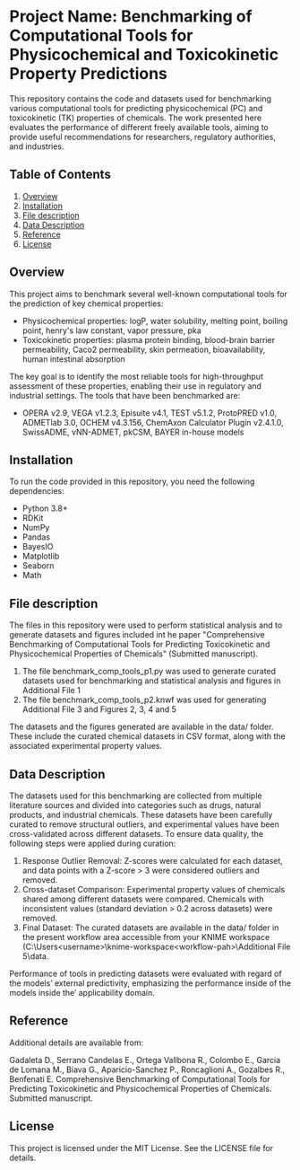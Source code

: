 # Project Name: Benchmarking of Computational Tools for Physicochemical and Toxicokinetic Property Predictions

This repository contains the code and datasets used for benchmarking various computational tools for predicting physicochemical (PC) and toxicokinetic (TK) properties of chemicals. The work presented here evaluates the performance of different freely available tools, aiming to provide useful recommendations for researchers, regulatory authorities, and industries.

## Table of Contents
1. [Overview](#overview)
2. [Installation](#installation)
3. [File description](#file-description)
4. [Data Description](#data-description)
5. [Reference](#reference)
6. [License](#license)

## Overview
This project aims to benchmark several well-known computational tools for the prediction of key chemical properties:
- Physicochemical properties: logP, water solubility, melting point, boiling point, henry's law constant, vapor pressure, pka
- Toxicokinetic properties: plasma protein binding, blood-brain barrier permeability, Caco2 permeability, skin permeation, bioavailability, human intestinal absorption

The key goal is to identify the most reliable tools for high-throughput assessment of these properties, enabling their use in regulatory and industrial settings. The tools that have been benchmarked are:
- OPERA v2.9, VEGA v1.2.3, Episuite v4.1, TEST v5.1.2, ProtoPRED v1.0, ADMETlab 3.0, OCHEM v4.3.156, ChemAxon Calculator Plugin v2.4.1.0, SwissADME, vNN-ADMET, pkCSM, BAYER in-house models

## Installation
To run the code provided in this repository, you need the following dependencies:

- Python 3.8+
- RDKit
- NumPy
- Pandas
- BayesIO
- Matplotlib
- Seaborn
- Math

## File description
The files in this repository were used to perform statistical analysis and to generate datasets and figures included int he paper "Comprehensive Benchmarking of Computational Tools for Predicting Toxicokinetic and Physicochemical Properties of Chemicals" (Submitted manuscript).

1. The file benchmark_comp_tools_p1.py was used to generate curated datasets used for benchmarking and statistical analysis and figures in Additional File 1
2. The file benchmark_comp_tools_p2.knwf was used for generating Additional File 3 and Figures 2, 3, 4 and 5
   
The datasets and the figures generated are available in the data/ folder. These include the curated chemical datasets in CSV format, along with the associated experimental property values.

## Data Description
The datasets used for this benchmarking are collected from multiple literature sources and divided into categories such as drugs, natural products, and industrial chemicals. These datasets have been carefully curated to remove structural outliers, and experimental values have been cross-validated across different datasets.
To ensure data quality, the following steps were applied during curation:

1. Response Outlier Removal: Z-scores were calculated for each dataset, and data points with a Z-score > 3 were considered outliers and removed.
2. Cross-dataset Comparison: Experimental property values of chemicals shared among different datasets were compared. Chemicals with inconsistent values (standard deviation > 0.2 across datasets) were removed.
3. Final Dataset: The curated datasets are available in the data/ folder in the present workflow area accessible from your KNIME workspace (C:\Users\<username>\knime-workspace\<workflow-pah>\Additional File 5\data.

Performance of tools in predicting datasets were evaluated with regard of the models’ external predictivity, emphasizing the performance inside of the models inside the’ applicability domain.

## Reference
Additional details are available from:

Gadaleta D., Serrano Candelas E., Ortega Vallbona R., Colombo E., Garcia de Lomana M., Biava G., Aparicio-Sanchez P., Roncaglioni A., Gozalbes R., Benfenati E. Comprehensive Benchmarking of Computational Tools for Predicting Toxicokinetic and Physicochemical Properties of Chemicals. Submitted manuscript.

## License
This project is licensed under the MIT License. See the LICENSE file for details.
